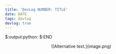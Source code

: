 ```yaml
---
title: 'DevLog NUMBER: TITLE'
date: DATE
tags: devlog
devlog: true
---
```


$:output:python:
$:END

<p>
<center>
![Alternative text.](image.png)
</center>
</p>
